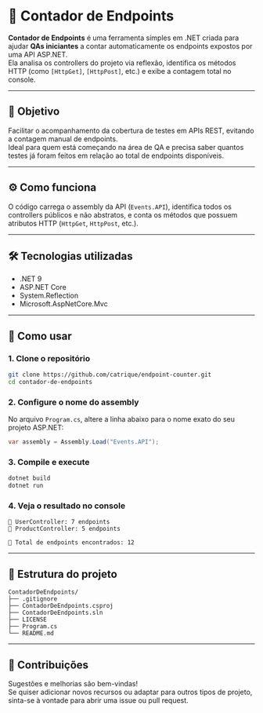 # 🧮 Contador de Endpoints

**Contador de Endpoints** é uma ferramenta simples em .NET criada para ajudar **QAs iniciantes** a contar automaticamente os endpoints expostos por uma API ASP.NET.  
Ela analisa os controllers do projeto via reflexão, identifica os métodos HTTP (como `[HttpGet]`, `[HttpPost]`, etc.) e exibe a contagem total no console.

---

## 🎯 Objetivo

Facilitar o acompanhamento da cobertura de testes em APIs REST, evitando a contagem manual de endpoints.  
Ideal para quem está começando na área de QA e precisa saber quantos testes já foram feitos em relação ao total de endpoints disponíveis.

---

## ⚙️ Como funciona

O código carrega o assembly da API (`Events.API`), identifica todos os controllers públicos e não abstratos, e conta os métodos que possuem atributos HTTP (`HttpGet`, `HttpPost`, etc.).

---

## 🛠️ Tecnologias utilizadas

- .NET 9  
- ASP.NET Core  
- System.Reflection  
- Microsoft.AspNetCore.Mvc  

---

## 🚀 Como usar

### 1. Clone o repositório

```bash
git clone https://github.com/catrique/endpoint-counter.git
cd contador-de-endpoints
```

### 2. Configure o nome do assembly

No arquivo `Program.cs`, altere a linha abaixo para o nome exato do seu projeto ASP.NET:

```csharp
var assembly = Assembly.Load("Events.API");
```

### 3. Compile e execute

```bash
dotnet build
dotnet run
```

### 4. Veja o resultado no console

```
📁 UserController: 7 endpoints
📁 ProductController: 5 endpoints

🔢 Total de endpoints encontrados: 12
```

---

## 📁 Estrutura do projeto

```
ContadorDeEndpoints/
├── .gitignore
├── ContadorDeEndpoints.csproj
├── ContadorDeEndpoints.sln
├── LICENSE
├── Program.cs
└── README.md
```

---

## 🤝 Contribuições

Sugestões e melhorias são bem-vindas!  
Se quiser adicionar novos recursos ou adaptar para outros tipos de projeto, sinta-se à vontade para abrir uma issue ou pull request.
